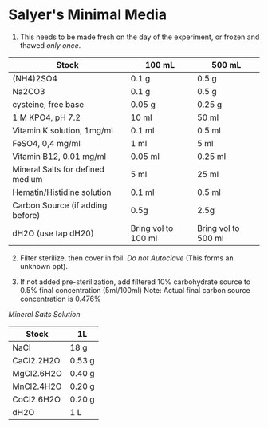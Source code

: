 # Salyer's Minimal Media

1. This needs to be made fresh on the day of the experiment, or frozen and thawed *only once*.

Stock 														| 100 mL 								| 500 mL
---------------------------------	| ---------------------	| -------------------
(NH4)2SO4 												| 0.1 g 								| 0.5 g
Na2CO3														| 0.1 g									| 0.5 g
cysteine, free base 							| 0.05 g 								| 0.25 g
1 M KPO4, pH 7.2 									| 10 ml									| 50 ml
Vitamin K solution, 1mg/ml 				| 0.1 ml 								| 0.5 ml
FeSO4, 0,4 mg/ml 									| 1 ml 									| 5 ml
Vitamin B12, 0.01 mg/ml 					| 0.05 ml 							| 0.25 ml
Mineral Salts for defined medium 	| 5 ml 									| 25 ml
Hematin/Histidine solution				| 0.1 ml 								| 0.5 ml
Carbon Source (if adding before) 	| 0.5g 									| 2.5g
dH2O (use tap dH20)								| Bring vol to 100 ml 	| Bring vol to 500 ml

2. Filter sterilize, then cover in foil.
*Do not Autoclave* (This forms an unknown ppt). 

3. If not added pre-sterilization, add filtered 10% carbohydrate source to 0.5% final concentration (5ml/100ml)
Note: Actual final carbon source concentration is 0.476%

*Mineral Salts Solution*

Stock					| 1L
------------- | ------
NaCl					| 18 g
CaCl2.2H2O 		| 0.53 g
MgCl2.6H2O 		| 0.40 g
MnCl2.4H2O 		| 0.20 g
CoCl2.6H2O 		| 0.20 g
dH2O 					| 1 L
